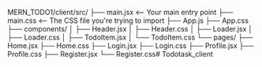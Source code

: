 MERN_TODO1/client/src/
├── main.jsx  <-- Your main entry point
├── main.css  <-- The CSS file you're trying to import
├── App.js
├── App.css
├── components/
│   ├── Header.jsx
│   ├── Header.css
│   ├── Loader.jsx
│   ├── Loader.css
│   ├── TodoItem.jsx
│   └── TodoItem.css
└── pages/
    ├── Home.jsx
    ├── Home.css
    ├── Login.jsx
    ├── Login.css
    ├── Profile.jsx
    ├── Profile.css
    ├── Register.jsx
    └── Register.css#   T o d o t a s k _ c l i e n t  
 